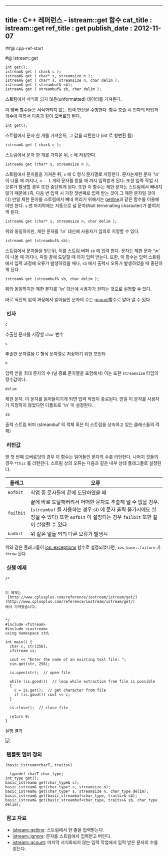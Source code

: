 ----------------
title : C++ 레퍼런스 - istream::get 함수
cat_title : istream::get
ref_title : get
publish_date : 2012-11-07
--------------

##@ cpp-ref-start

#@ istream::get

```info-format
int get();
istream& get ( char& c );
istream& get ( char* s, streamsize n );
istream& get ( char* s, streamsize n, char delim );
istream& get ( streambuf& sb);
istream& get ( streambuf& sb, char delim );
```

스트림에서 서식화 되지 않은(unformatted)  데이터를 가져온다.

이 멤버 함수들은 서식화되지 않는 입력 연산을 수행한다. 함수 호출 시 인자의 타입과 개수에 따라서 다음과 같이 오버로딩 된다.


`int get();`

스트림에서 문자 한 개를 가져온뒤, 그 값을 리턴한다 (int 로 형변환 됨)


`istream& get ( char& c );`

스트림에서 문자 한 개를 가져온 뒤, `c` 에 저장한다.


`istream& get (char* s, streamsize n );`

스트림에서 문자들을 가져온 뒤, `s` 에 C 형식 문자열로 저장한다. 문자는제한 문자 '\n' 이 나올 때 까지나, `n - 1` 개의 문자를 받을 때 까지 입력받게 된다. 또한 입력 작업 시 오류가 발생할 경우 또한 중단되게 된다. 또한 이 함수는 제한 문자는 스트림에서 빼내지 않기 때문에 (즉, 다음 번 입력 시 가장 첫번째로 입력 받는 것이 그 제한 문자일 것이다) 만일 제한 문자를 스트림에서 빼내 버리기 위해서는 [getline](http://itguru.tistory.com/149)과 같은 함수를 이용해야만 한다. `s` 맨 마지막에는 자동으로 널 문자(Null terminating character)가 붙여지게 된다.


`istream& get (char* s, streamsize n, char delim );`

위와 동일하지만, 제한 문자를 '\n' 대신에 사용자가 임의로 지정할 수 있다.


`istream& get (streambuf& sb);`

스트림에서 문자들을 받는뒤, 이를 스트림 버퍼 `sb` 에 입력 한다. 문자는 제한 문자 '\n' 이 나올 때 까지나, 파일 끝에 도달할 때 까지 입력 받는다. 또한, 이 함수는 입력 스트림에서 입력 과정에 오류가 발생하였을 때나, `sb` 에서 출력시 오류가 발생하였을 때 중단하게 된다.


`istream& get (streambuf& sb, char delim );`

위와 동일하지만 제한 문자를 '\n' 대신에 사용자가 원하는 것으로 설정할 수 있다.


바로 직전의 입력 과정에서 읽어들인 문자의 수는 [gcount](http://itguru.tistory.com/192)함수로 알아 낼 수 있다.




###  인자


`c`

추출한 문자를 저장할 `char` 변수

`s`

추출한 문자열을 C 형식 문자열로 저장하기 위한 포인터

`n`

입력 받을 최대 문자의 수 (널 종료 문자열을 포함해서) 이는 또한 `streamsize` 타입의 정수값이다.

`delim`

제한 문자. 이 문자를 읽어들이기게 되면 입력 작업이 종료된다. 만일 이 문자를 사용자가 지정하지 않았다면 디폴트로 '\n' 이 설정된다.

`sb`

출력 스트림 버퍼 (streambuf 의 객체 혹은 이 스트림을 상속하고 있는 클래스들의 객체)


###  리턴값




맨 첫 번째 오버로딩의 경우 이 함수는 읽어들인 문자의 수를 리턴한다. 나머지 것들의 경우 `*this` 를 리턴한다.
스트림 상의 오류는 다음과 같은 내부 상태 플래그들로 설정된다.

|플래그|오류|
|-----|----|
|`eofbit`|작업 중 문자들의 끝에 도달하였을 때|
|`failbit`|끝에 바로 도달해버려서 어떠한 문자도 추출해 낼 수 없을 경우. (`streambuf` 를 사용하는 경우 sb 에 문자 출력 불가시에도 설정될 수 있다) 또한 `eofbit` 이 설정되는 경우 `failbit` 또한 같이 설정될 수 있다|
|`badbit`|위 같은 일들 외의 다른 오류가 발생시|


위와 같은 플래그들이 [ios::exceptions](http://itguru.tistory.com/150) 함수로 설정되었다면, `ios_base::failure` 가 `throw` 된다.


###  실행 예제




```cpp-formatted
/*


이 예제는
 [http://www.cplusplus.com/reference/iostream/istream/get/](http://www.cplusplus.com/reference/iostream/istream/get/)
에서 가져왔습니다.


*/
#include <fstream>
#include <iostream>
using namespace std;

int main() {
  char c, str[256];
  ifstream is;

  cout << "Enter the name of an existing text file: ";
  cin.get(str, 256);

  is.open(str);  // open file

  while (is.good())  // loop while extraction from file is possible
  {
    c = is.get();  // get character from file
    if (is.good()) cout << c;
  }

  is.close();  // close file

  return 0;
}
```



실행 결과




![](http://img1.daumcdn.net/thumb/R1920x0/?fname=http%3A%2F%2Fcfile9.uf.tistory.com%2Fimage%2F130C9946509A59621796E3)







###  템플릿 멤버 정의




```cpp-formatted
(basic_istream<charT, traits>)

  typedef charT char_type;
int_type get();
basic_istream& get(char_type& c);
basic_istream& get(char_type* s, streamsize n);
basic_istream& get(char_type* s, streamsize n, char_type delim);
basic_istream& get(basic_streambuf<char_type, traits>& sb);
basic_istream& get(basic_streambuf<char_type, traits>& sb, char_type delim);
```

###  참고 자료


*  [istream::getline](http://itguru.tistory.com/149): 스트림에서 한 줄을 입력받는다.
*  [istream::ignore](http://itguru.tistory.com/193): 문자를 스트림에서 입력받고 버린다.
*  [istream::gcount](http://itguru.tistory.com/192): 마지막 서식화되지 않는 입력 작업에서 입력 받은 문자의 수를 얻는다.